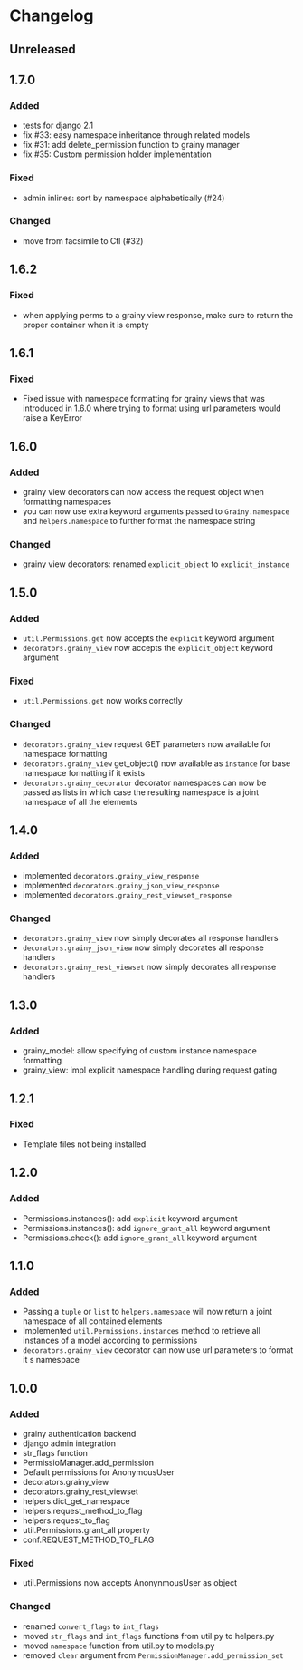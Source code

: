 # Changelog


## Unreleased


## 1.7.0
### Added
- tests for django 2.1
- fix #33: easy namespace inheritance through related models
- fix #31: add delete_permission function to grainy manager
- fix #35: Custom permission holder implementation
### Fixed
- admin inlines: sort by namespace alphabetically (#24)
### Changed
- move from facsimile to Ctl (#32)


## 1.6.2
### Fixed
- when applying perms to a grainy view response, make sure to return the proper container when it is empty


## 1.6.1
### Fixed
- Fixed issue with namespace formatting for grainy views that was introduced in 1.6.0 where trying to format using url parameters would raise a KeyError


## 1.6.0
### Added
- grainy view decorators can now access the request object when formatting namespaces
- you can now use extra keyword arguments passed to `Grainy.namespace` and `helpers.namespace` to further format the namespace string
### Changed
- grainy view decorators: renamed `explicit_object` to `explicit_instance`


## 1.5.0
### Added
- `util.Permissions.get` now accepts the `explicit` keyword argument
- `decorators.grainy_view` now accepts the `explicit_object` keyword argument
### Fixed
- `util.Permissions.get` now works correctly
### Changed
- `decorators.grainy_view` request GET parameters now available for namespace formatting
- `decorators.grainy_view` get_object() now available as `instance` for base namespace formatting if it exists
- `decorators.grainy_decorator` decorator namespaces can now be passed as lists in which case the resulting namespace is a joint namespace of all the elements


## 1.4.0
### Added
- implemented `decorators.grainy_view_response`
- implemented `decorators.grainy_json_view_response`
- implemented `decorators.grainy_rest_viewset_response`
### Changed
- `decorators.grainy_view` now simply decorates all response handlers
- `decorators.grainy_json_view` now simply decorates all response handlers
- `decorators.grainy_rest_viewset` now simply decorates all response handlers


## 1.3.0
### Added
- grainy_model: allow specifying of custom instance namespace formatting
- grainy_view: impl explicit namespace handling during request gating


## 1.2.1
### Fixed
- Template files not being installed


## 1.2.0
### Added
- Permissions.instances(): add `explicit` keyword argument
- Permissions.instances(): add `ignore_grant_all` keyword argument
- Permissions.check(): add `ignore_grant_all` keyword argument


## 1.1.0
### Added
- Passing a `tuple` or `list` to `helpers.namespace` will now return a joint namespace of all contained elements
- Implemented `util.Permissions.instances` method to retrieve all instances of a model according to permissions
- `decorators.grainy_view` decorator can now use url parameters to format it s namespace


## 1.0.0
### Added
- grainy authentication backend
- django admin integration
- str_flags function
- PermissioManager.add_permission
- Default permissions for AnonymousUser
- decorators.grainy_view
- decorators.grainy_rest_viewset
- helpers.dict_get_namespace
- helpers.request_method_to_flag
- helpers.request_to_flag
- util.Permissions.grant_all property
- conf.REQUEST_METHOD_TO_FLAG
### Fixed
- util.Permissions now accepts AnonynmousUser as object
### Changed
- renamed `convert_flags` to `int_flags`
- moved `str_flags` and `int_flags` functions from util.py to helpers.py
- moved `namespace` function from util.py to models.py
- removed `clear` argument from `PermissionManager.add_permission_set`